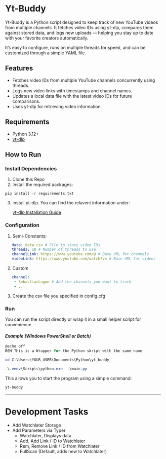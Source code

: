 # Yt-Buddy

Yt-Buddy is a Python script designed to keep track of new YouTube videos from multiple channels.
It fetches video IDs using yt-dlp, compares them against stored data, and logs new uploads — helping you stay up to date with your favorite creators automatically.

It’s easy to configure, runs on multiple threads for speed, and can be customized through a simple YAML file.

## Features

- Fetches video IDs from multiple YouTube channels concurrently using threads.
- Logs new video links with timestamps and channel names.
- Updates a local data file with the latest video IDs for future comparisons.
- Uses yt-dlp for retrieving video information.

## Requirements

- Python 3.12+
- [yt-dlp](https://github.com/yt-dlp/yt-dlp)

## How to Run

### Install Dependencies
1. Clone this Repo
2. Install the required packages:
  ```
  pip install -r requirements.txt
  ```
3. Install yt-dlp. You can find the relavent information under:
   
    [yt-dlp Installation Guide](https://github.com/yt-dlp/yt-dlp?tab=readme-ov-file#installation)

### Configuration
1. Semi-Constants:
```yaml
   data: data.csv # File to store video IDs
   threads: 10 # Number of threads to use
   channelLink: https://www.youtube.com/@ # Base URL for channels
   videoLink: https://www.youtube.com/watch?v= # Base URL for videos
```  
2. Custom
```yaml
   channel:  
    - SebastianLague # Add the channels you want to track
    - ...
```
3. Create the csv file you specified in config.cfg

### Run
You can run the script directly or wrap it in a small helper script for convenience.

#### *Example (Windows PowerShell or Batch)*
```Powershell
@echo off
REM This is a Wrapper for the Python skript with the same name

cd C:\Users\YOUR_USER\Documents\Python\yt_buddy

.\.venv\Scripts\python.exe  .\main.py
```

This allows you to start the program using a simple command:

```bash
yt-buddy
```

---
# Development Tasks
- Add Watchlater Storage
- Add Parameters via Typer 
  - Watchlater, Displays data 
  - Add, Add Link / ID to Watchlater
  - Rem, Remove Link / ID from Watchlater
  - FullScan (Default, adds new to Watchlater)